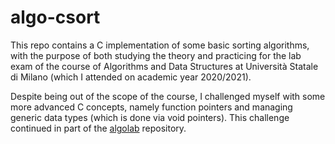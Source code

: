 # algo-csort
This repo contains a C implementation of some basic sorting algorithms, with the purpose of both studying the theory and practicing for the lab exam of the course of Algorithms and Data Structures at Università Statale di Milano (which I attended on academic year 2020/2021).

Despite being out of the scope of the course, I challenged myself with some more advanced C concepts, namely function pointers and managing generic data types (which is done via void pointers). This challenge continued in part of the [algolab](https://github.com/sgorblex-unimi/algolab) repository.
